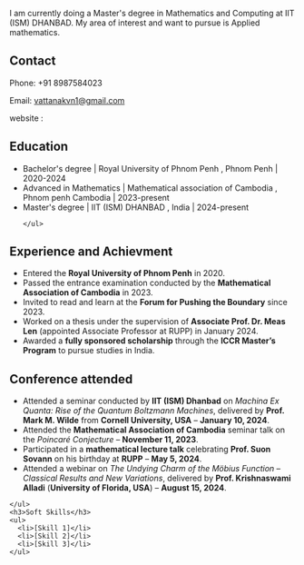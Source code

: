 <!DOCTYPE html>
<html>
<head>

  I am currently doing a Master's degree in Mathematics and Computing at IIT (ISM) DHANBAD.
  My area of interest and want to pursue is Applied mathematics.

  <section>
    <h2>Contact</h2>
    <p>Phone:  +91 8987584023 </p>
    <p>Email: <a href="mailto:[Your Email Address]">vattanakvn1@gmail.com</a></p>
    <p>website :
  </section>

  <section>
    <h2>Education</h2>
    <ul>
      <li> Bachelor's degree | Royal University of Phnom Penh , Phnom Penh | 2020-2024 </li>
      <li> Advanced in Mathematics | Mathematical association of Cambodia , Phnom penh Cambodia | 2023-present </li>
      <li> Master's degree | IIT (ISM) DHANBAD , India | 2024-present </li>
      
    </ul>
  </section>

  <section>
    <section>
    <h2>Experience and Achievment</h2>
    <ul>
        <li>Entered the <strong>Royal University of Phnom Penh</strong> in 2020.</li>
        <li>Passed the entrance examination conducted by the <strong>Mathematical Association of Cambodia</strong> in 2023.</li>
        <li>Invited to read and learn at the <strong>Forum for Pushing the Boundary</strong> since 2023.</li>
        <li>Worked on a thesis under the supervision of <strong>Associate Prof. Dr. Meas Len</strong> (appointed Associate Professor at RUPP) in January 2024.</li>
        <li>Awarded a <strong>fully sponsored scholarship</strong> through the <strong>ICCR Master’s Program</strong> to pursue studies in India.</li>
    </ul>
</section>
</section>
  <h2>Conference attended</h2>
    <ul>
        <li>Attended a seminar conducted by <strong>IIT (ISM) Dhanbad</strong> on <em>Machina Ex Quanta: Rise of the Quantum Boltzmann Machines</em>, delivered by <strong>Prof. Mark M. Wilde</strong> from <strong>Cornell University, USA</strong> – <strong>January 10, 2024</strong>.</li>
        <li>Attended the <strong>Mathematical Association of Cambodia</strong> seminar talk on the <em>Poincaré Conjecture</em> – <strong>November 11, 2023</strong>.</li>
        <li>Participated in a <strong>mathematical lecture talk</strong> celebrating <strong>Prof. Suon Sovann</strong> on his birthday at <strong>RUPP</strong> – <strong>May 5, 2024</strong>.</li>
        <li>Attended a webinar on <em>The Undying Charm of the Möbius Function – Classical Results and New Variations</em>, delivered by <strong>Prof. Krishnaswami Alladi</strong> (<strong>University of Florida, USA</strong>) – <strong>August 15, 2024</strong>.</li>
    </ul>
</section>

    </ul>
    <h3>Soft Skills</h3>
    <ul>
      <li>[Skill 1]</li>
      <li>[Skill 2]</li>
      <li>[Skill 3]</li>
    </ul>
  </section>

</body>
</html>

